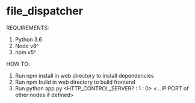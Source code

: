 # file_dispatcher

REQUIREMENTS:
1) Python 3.6
2) Node v8^
3) npm v5^

HOW TO:
1) Run npm install in web directory to install dependencies
2) Run npm build in web directory to build frontend
3) Run python app.py <PORT> <HTTP_CONTROL_SERVER? : 1 : 0> <...IP:PORT of other nodes if defined>
